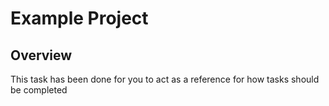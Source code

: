 # Example Project

## Overview
This task has been done for you to act as a reference for how tasks 
should be completed
